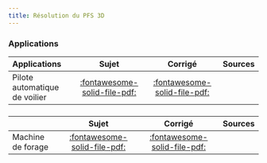 ```yaml
---
title: Résolution du PFS 3D 
---
```


### Applications 
 
| Applications | Sujet | Corrigé | Sources  | 
| :-------------- | :---: | :-----: | :------: | 
| Pilote automatique de voilier | [:fontawesome-solid-file-pdf:](http://xpessoles-cpge.fr/pdf/Cy_11_Ch_03_PFS_3D_Application_01_Safran_Sujet.pdf) | [:fontawesome-solid-file-pdf:](http://xpessoles-cpge.fr/pdf/Cy_11_Ch_03_PFS_3D_Application_01_Safran_Corrige.pdf) | 
###  
 
|  | Sujet | Corrigé | Sources  | 
| :-------------- | :---: | :-----: | :------: | 
| Machine de forage | [:fontawesome-solid-file-pdf:](http://xpessoles-cpge.fr/pdf/Cy_11_Ch_03_PFS_3D_TD_01_Foreuse_Sujet.pdf) | [:fontawesome-solid-file-pdf:](http://xpessoles-cpge.fr/pdf/Cy_11_Ch_03_PFS_3D_TD_01_Foreuse_Corrige.pdf) | 

